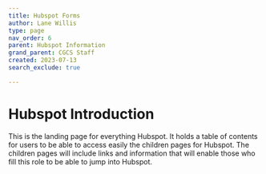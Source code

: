 ```yaml
---
title: Hubspot Forms
author: Lane Willis
type: page
nav_order: 6
parent: Hubspot Information
grand_parent: CGCS Staff
created: 2023-07-13
search_exclude: true

---
```


# Hubspot Introduction
This is the landing page for everything Hubspot. It holds a table of contents for users to be able to access easily the children pages for Hubspot. The children pages will include links and information that will enable those who fill this role to be able to jump into Hubspot.